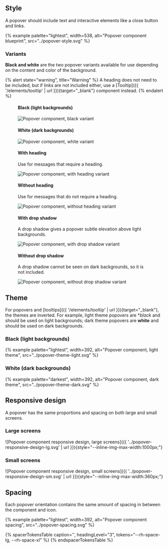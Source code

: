 
## Style

  A popover should include text and interactive elements like a close button and
  links.

  {% example palette="lightest",
             width=538,
             alt="Popover component blueprint",
             src="../popover-style.svg" %}

### Variants

  **Black and white** are the two popover variants available for use depending
  on the content and color of the background.

  {% alert state="warning", title="Warning" %}
    A heading does not need to be included, but if links are not included
    either, use a [Tooltip]({{
    '/elements/tooltip' | url }}){target="_blank"} component instead.
  {% endalert %}

  <div class="multi-column--min-400-wide">
    <figure>
      <figcaption><h4>Black (light backgrounds)</h4></figcaption>
      <img src="{{ '../popover-black.svg' | url }}" alt="Popover component, black variant" style="--inline-img-max-width:392px;">
    </figure>
    <figure>
      <figcaption><h4>White (dark backgrounds)</h4></figcaption>
      <img src="{{ '../popover-white.svg' | url }}" alt="Popover component, white variant" style="--inline-img-max-width:392px;">
    </figure>
    <figure>
      <figcaption><h4>With heading</h4></figcaption>
      <p>Use for messages that require a heading.</p>
      <img src="{{ '../popover-with-heading.svg' | url }}" alt="Popover component, with heading variant" style="--inline-img-max-width:392px;">
    </figure>
    <figure>
      <figcaption><h4>Without heading</h4></figcaption>
      <p>Use for messages that do not require a heading.</p>
      <img src="{{ '../popover-without-heading.svg' | url }}" alt="Popover component, without heading variant" style="--inline-img-max-width:392px;">
    </figure>
    <figure>
      <figcaption><h4>With drop shadow</h4></figcaption>
      <p>A drop shadow gives a popover subtle elevation above light backgrounds.</p>
      <img src="{{ '../popover-with-drop-shadow.svg' | url }}" alt="Popover component, with drop shadow variant" style="--inline-img-max-width:392px;">
    </figure>
    <figure>
      <figcaption><h4>Without drop shadow</h4></figcaption>
      <p>A drop shadow cannot be seen on dark backgrounds, so it is not included.</p>
      <img src="{{ '../popover-without-drop-shadow.svg' | url }}" alt="Popover component, without drop shadow variant" style="--inline-img-max-width:392px;">
    </figure>
  </div>


## Theme

  For popovers and [tooltips]({{ '/elements/tooltip' | url }}){target="_blank"},
  the themes are inverted. For example, light theme popovers are **black* and
  should be used on light backgrounds; dark theme popovers are **white** and
  should be used on dark backgrounds.

### Black (light backgrounds)

  {% example palette="lightest",
             width=392,
             alt="Popover component, light theme",
             src="../popover-theme-light.svg" %}

### White (dark backgrounds)

  {% example palette="darkest",
             width=392,
             alt="Popover component, dark theme",
             src="../popover-theme-dark.svg" %}


## Responsive design

  A popover has the same proportions and spacing on both large and small
  screens.

### Large screens

  ![Popover component responsive design, large screens]({{
  '../popover-responsive-design-lg.svg' | url
  }}){style="--inline-img-max-width:1000px;"}

### Small screens

  ![Popover component responsive design, small screens]({{
  '../popover-responsive-design-sm.svg' | url
  }}){style="--inline-img-max-width:360px;"}


## Spacing

  Each popover orientation contains the same amount of spacing in between the component and icon.

{% example palette="lightest",
           width=392,
           alt="Popover component spacing",
           src="../popover-spacing.svg" %}

 {% spacerTokensTable
    caption='',
    headingLevel="3",
    tokens="--rh-space-lg, --rh-space-xl" %}
 {% endspacerTokensTable %}
